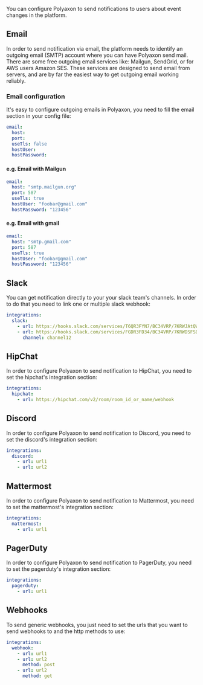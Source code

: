 You can configure Polyaxon to send notifications to users about event changes in the platform.

## Email

In order to send notification via email, the platform needs to identify an outgoing email (SMTP) account
where you can have Polyaxon send mail. There are some free outgoing email services like: Mailgun, SendGrid, or for AWS users Amazon SES.
These services are designed to send email from servers, and are by far the easiest way to get outgoing email working reliably.

### Email configuration

It's easy to configure outgoing emails in Polyaxon, you need to fill the email section in your config file:

```yaml
email:
  host:
  port:
  useTls: false
  hostUser:
  hostPassword:
```

#### e.g. Email with Mailgun

```yaml
email:
  host: "smtp.mailgun.org"
  port: 587
  useTls: true
  hostUser: "foobar@gmail.com"
  hostPassword: "123456"
```


#### e.g. Email with gmail

```yaml
email:
  host: "smtp.gmail.com"
  port: 587
  useTls: true
  hostUser: "foobar@gmail.com"
  hostPassword: "123456"
```


## Slack

You can get notification directly to your your slack team's channels.
In order to do that you need to link one or multiple slack webhook:

```yaml
integrations:
  slack:
    - url: https://hooks.slack.com/services/T6QR3FYN7/BC34VRP/7KRWJAtQWOxjxYgee
    - url: https://hooks.slack.com/services/FGDR3FD34/BC34VRP/7KRWDSFSD3xjxYgee
      channel: channel12
```


## HipChat

In order to configure Polyaxon to send notification to HipChat, you need to set the hipchat's integration section:

```yaml
integrations:
  hipchat:
    - url: https://hipchat.com/v2/room/room_id_or_name/webhook
```


## Discord

In order to configure Polyaxon to send notification to Discord, you need to set the discord's integration section:

```yaml
integrations:
  discord:
    - url: url1
    - url: url2
```


## Mattermost

In order to configure Polyaxon to send notification to Mattermost, you need to set the mattermost's integration section:

```yaml
integrations:
  mattermost:
    - url: url1
```

## PagerDuty

In order to configure Polyaxon to send notification to PagerDuty, you need to set the pagerduty's integration section:

```yaml
integrations:
  pagerduty:
    - url: url1
```


## Webhooks

To send generic webhooks, you just need to set the urls that you want to send webhooks to and the http methods to use:

```yaml
integrations:
  webhook:
    - url: url1
    - url: url2
      method: post
    - url: url2
      method: get
```
